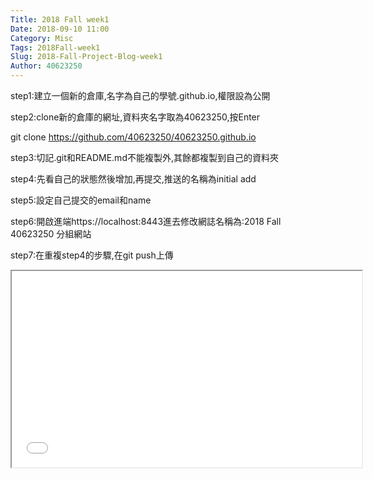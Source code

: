 ```yaml
---
Title: 2018 Fall week1
Date: 2018-09-10 11:00
Category: Misc
Tags: 2018Fall-week1
Slug: 2018-Fall-Project-Blog-week1
Author: 40623250
---
```




<!-- PELICAN_END_SUMMARY -->
step1:建立一個新的倉庫,名字為自己的學號.github.io,權限設為公開

step2:clone新的倉庫的網址,資料夾名字取為40623250,按Enter

git clone https://github.com/40623250/40623250.github.io

step3:切記.git和README.md不能複製外,其餘都複製到自己的資料夾

step4:先看自己的狀態然後增加,再提交,推送的名稱為initial add

step5:設定自己提交的email和name

step6:開啟進端https://localhost:8443進去修改網誌名稱為:2018 Fall 40623250 分組網站

step7:在重複step4的步驟,在git push上傳

<iframe width="560" height="314" src="//www.youtube.com/embed/ax2ZuPm3YXc" allowfullscreen="allowfullscreen"></iframe>
